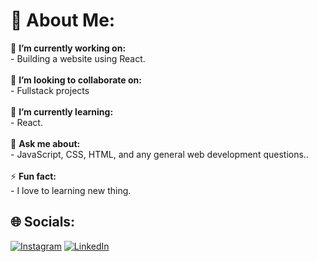 # 💫 About Me:
🔭 **I’m currently working on:**  <br>- Building a website using React.<br><br>👯 **I’m looking to collaborate on:**  <br>- Fullstack projects<br><br>🌱 **I’m currently learning:**  <br>- React.<br><br>💬 **Ask me about:**  <br>- JavaScript, CSS, HTML, and any general web development questions..<br><br>⚡ **Fun fact:**  <br>- I love to learning new thing.

## 🌐 Socials:
[![Instagram](https://img.shields.io/badge/Instagram-%23E4405F.svg?logo=Instagram&logoColor=white)](https://instagram.com/__koushik_debnath) 
[![LinkedIn](https://img.shields.io/badge/LinkedIn-%230077B5.svg?logo=linkedin&logoColor=white)](https://linkedin.com/in/dev-koushik)
<!--
**DevNinjaX/DevNinJaX** is a ✨ _special_ ✨ repository because its `README.md` (this file) appears on your GitHub profile.

Here are some ideas to get you started:

- 🔭 I’m currently working on ...
- 🌱 I’m currently learning ...
- 👯 I’m looking to collaborate on ...
- 🤔 I’m looking for help with ...
- 💬 Ask me about ...
- 📫 How to reach me: ...
- 😄 Pronouns: ...
- ⚡ Fun fact: ...
-->

